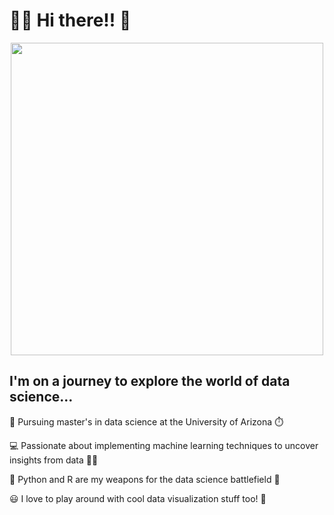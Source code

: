 


# 👨‍💻 Hi there!! 👋

<div id="header" align="center">
  <img src="https://media.giphy.com/media/4FQMuOKR6zQRO/giphy.gif" width="500"/>
</div>


<!--
**partha-pkp/partha-pkp** is a ✨ _special_ ✨ repository because its `README.md` (this file) appears on your GitHub profile.

Here are some ideas to get you started:
-->

## I'm on a journey to explore the world of data science...  

🤵 Pursuing master's in data science at the University of Arizona ⏱️  

💻 Passionate about implementing machine learning techniques to uncover insights from data 👨‍🔬  

🐍 Python and R are my weapons for the data science battlefield 🥊  

😃 I love to play around with cool data visualization stuff too! 🎨

